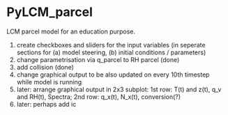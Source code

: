 # PyLCM_parcel
LCM parcel model for an education purpose. 

1) create checkboxes and sliders for the input variables (in seperate sections for (a) model steering, (b) initial conditions / parameters) 
2) change parametrisation via q_parcel to RH parcel (done) 
3) add collision (done) 
4) change graphical output to be also updated on every 10th timestep while model is running 
5) later: arrange graphical output in 2x3 subplot: 1st row: T(t) and z(t), q_v and RH(t), Spectra; 2nd row: q_x(t), N_x(t), conversion(?) 
6) later: perhaps add ic